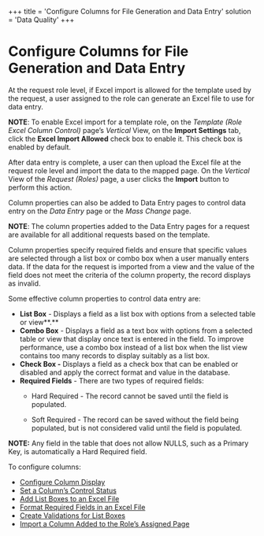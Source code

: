 +++
title = 'Configure Columns for File Generation and Data Entry'
solution = 'Data Quality'
+++

# Configure Columns for File Generation and Data Entry

At the request role level, if Excel import is allowed for the template
used by the request, a user assigned to the role can generate an Excel
file to use for data entry.

**NOTE**: To enable Excel import for a template role, on the *Template
(Role Excel Column Control)* page’s *Vertical* View, on the **Import
Settings** tab, click the **Excel Import Allowed** check box to enable
it. This check box is enabled by default.

After data entry is complete, a user can then upload the Excel file at
the request role level and import the data to the mapped page. On the
*Vertical* View of the *Request (Roles)* page, a user clicks the
**Import** button to perform this action.

Column properties can also be added to Data Entry pages to control data
entry on the <span style="font-style: italic;">Data Entry</span> page or
the <span style="font-style: italic;">Mass Change</span> page.

**NOTE**: The column properties added to the Data Entry pages for a
request are available for all additional requests based on the template.

Column properties specify required fields and ensure that specific
values are selected through a list box or combo box when a user manually
enters data. If the data for the request is imported from a view and the
value of the field does not meet the criteria of the column property,
the record displays as invalid.

Some effective column properties to control data entry are:

  - **List Box** - Displays a field as a list box with options from a
    selected table or view**.**
  - **Combo Box** - Displays a field as a text box with options from a
    selected table or view that display once text is entered in the
    field. To improve performance, use a combo box instead of a list box
    when the list view contains too many records to display suitably as
    a list box.
  - **Check Box -** Displays a field as a check box that can be enabled
    or disabled and apply the correct format and value in the database.
  - **Required Fields** - There are two types of required fields:
      - Hard Required - The record cannot be saved until the field is
        populated.
    
      - Soft Required - The record can be saved without the field being
        populated, but is not considered valid until the field is
        populated.

**NOTE:** Any field in the table that does not allow NULLS, such as a
Primary Key, is automatically a Hard Required field.

To configure columns:

  - [Configure Column Display](Configure_Column_Display)
  - [Set a Column’s Control Status](Set_a_Columns_Control_Status)
  - [Add List Boxes to an Excel
    File](Add_List_Boxes_to_an_Excel_File)
  - [Format Required Fields in an Excel
    File](Format_Required_Fields_in_an_Excel_File)
  - [Create Validations for List
    Boxes](Register_Validations_to_List_Boxes)
  - [Import a Column Added to the Role’s Assigned
    Page](Import_a_Column_Added_to_the_Roles_Assigned_Page)
